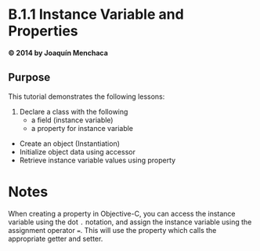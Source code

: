 # B.1.1 Instance Variable and Properties
**© 2014 by Joaquín Menchaca**

## Purpose

This tutorial demonstrates the following lessons:

1. Declare a class with the following
   * a field (instance variable)
   * a property for instance variable
* Create an object (Instantiation)
* Initialize object data using accessor
* Retrieve instance variable values using property

# Notes

When creating a property in Objective-C, you can access the instance variable using the dot `.` notation, and assign the instance variable using the assignment operator `=`.  This will use the property which calls the appropriate getter and setter.
